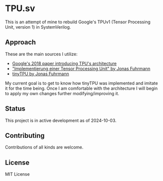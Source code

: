 # TPU.sv

This is an attempt of mine to rebuild Google's TPUv1 (Tensor Processing Unit, version 1) in SystemVerilog.

## Approach

These are the main sources I utilize:

- [Google's 2018 paper introducing TPU's architecture](https://arxiv.org/abs/1704.04760)
- ["Implementierung einer Tensor Processing Unit" by Jonas Fuhrmann](https://reposit.haw-hamburg.de/handle/20.500.12738/8527)
- [tinyTPU by Jonas Fuhrmann](https://github.com/jofrfu/tinyTPU/)

My current goal is to get to know how tinyTPU was implemented and imitate it for the time being. Once I am comfortable with the architecture I will begin to apply my own changes further modifying/improving it.

## Status

This project is in active development as of 2024-10-03.

## Contributing

Contributions of all kinds are welcome.

## License

MIT License